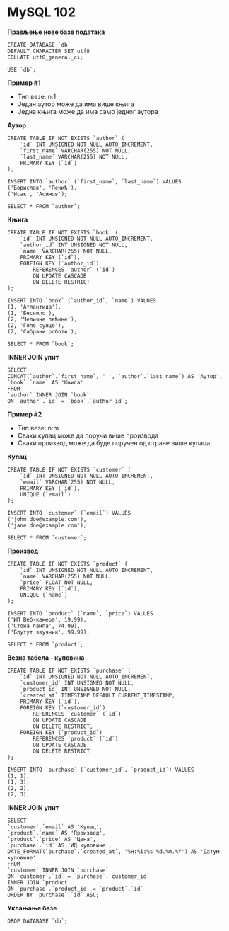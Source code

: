 # MySQL 102

**Прављење нове базе података**

```
CREATE DATABASE `db`
DEFAULT CHARACTER SET utf8
COLLATE utf8_general_ci;

USE `db`;
```

**Пример #1**

- Тип везе: n:1
- Jедан аутор може да има више књига
- Jедна књига може да има само једног аутора

**Аутор**

```
CREATE TABLE IF NOT EXISTS `author` (
	`id` INT UNSIGNED NOT NULL AUTO_INCREMENT,
	`first_name` VARCHAR(255) NOT NULL,
	`last_name` VARCHAR(255) NOT NULL,
	PRIMARY KEY (`id`)
);

INSERT INTO `author` (`first_name`, `last_name`) VALUES
('Борислав', 'Пекић'),
('Исак', 'Асимов');

SELECT * FROM `author`;
```

**Књига**

```
CREATE TABLE IF NOT EXISTS `book` (
	`id` INT UNSIGNED NOT NULL AUTO_INCREMENT,
	`author_id` INT UNSIGNED NOT NULL,
	`name` VARCHAR(255) NOT NULL,
	PRIMARY KEY (`id`),
	FOREIGN KEY (`author_id`)
		REFERENCES `author` (`id`)
		ON UPDATE CASCADE
		ON DELETE RESTRICT
);

INSERT INTO `book` (`author_id`, `name`) VALUES
(1, 'Атлантида'),
(1, 'Беснило'),
(2, 'Челичне пећине'),
(2, 'Голо сунце'),
(2, 'Сабрани роботи');

SELECT * FROM `book`;
```

**INNER JOIN упит**

```
SELECT
CONCAT(`author`.`first_name`, ' ', `author`.`last_name`) AS 'Аутор',
`book`.`name` AS 'Књига'
FROM
`author` INNER JOIN `book`
ON `author`.`id` = `book`.`author_id`;
```

**Пример #2**

- Тип везе: n:m
- Cваки купац може да поручи више производа
- Cваки производ може да буде поручен од стране више купаца

**Купац**

```
CREATE TABLE IF NOT EXISTS `customer` (
	`id` INT UNSIGNED NOT NULL AUTO_INCREMENT,
	`email` VARCHAR(255) NOT NULL,
	PRIMARY KEY (`id`),
	UNIQUE (`email`)
);

INSERT INTO `customer` (`email`) VALUES
('john.doe@example.com'),
('jane.doe@example.com');

SELECT * FROM `customer`;
```

**Производ**

```
CREATE TABLE IF NOT EXISTS `product` (
	`id` INT UNSIGNED NOT NULL AUTO_INCREMENT,
	`name` VARCHAR(255) NOT NULL,
	`price` FLOAT NOT NULL,
	PRIMARY KEY (`id`),
	UNIQUE (`name`)
);

INSERT INTO `product` (`name`, `price`) VALUES
('ИП Веб-камера', 19.99),
('Стона лампа', 74.99),
('Блутут звучник', 99.99);

SELECT * FROM `product`;
```

**Везна табела - куповина**

```
CREATE TABLE IF NOT EXISTS `purchase` (
	`id` INT UNSIGNED NOT NULL AUTO_INCREMENT,
	`customer_id` INT UNSIGNED NOT NULL,
	`product_id` INT UNSIGNED NOT NULL,
	`created_at` TIMESTAMP DEFAULT CURRENT_TIMESTAMP,
	PRIMARY KEY (`id`),
	FOREIGN KEY (`customer_id`)
		REFERENCES `customer` (`id`)
		ON UPDATE CASCADE
		ON DELETE RESTRICT,
	FOREIGN KEY (`product_id`)
		REFERENCES `product` (`id`)
		ON UPDATE CASCADE
		ON DELETE RESTRICT
);

INSERT INTO `purchase` (`customer_id`, `product_id`) VALUES
(1, 1),
(1, 3),
(2, 2),
(2, 3);
```

**INNER JOIN упит**

```
SELECT
`customer`.`email` AS 'Купац',
`product`.`name` AS 'Производ',
`product`.`price` AS 'Цена',
`purchase`.`id` AS 'ИД куповине',
DATE_FORMAT(`purchase`.`created_at`, '%H:%i:%s %d.%m.%Y') AS 'Датум куповине'
FROM
`customer` INNER JOIN `purchase`
ON `customer`.`id` = `purchase`.`customer_id`
INNER JOIN `product`
ON `purchase`.`product_id` = `product`.`id`
ORDER BY `purchase`.`id` ASC;
```

**Уклањање базе**

```
DROP DATABASE `db`;
```
